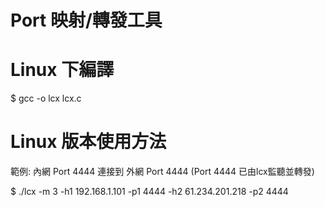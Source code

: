 # Port 映射/轉發工具

# Linux 下編譯
$ gcc -o lcx lcx.c

# Linux 版本使用方法
範例: 內網 Port 4444 連接到 外網 Port 4444 (Port 4444 已由lcx監聽並轉發)

$ ./lcx -m 3 -h1 192.168.1.101 -p1 4444 -h2 61.234.201.218 -p2 4444

